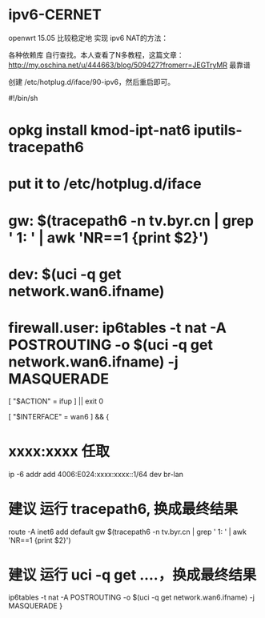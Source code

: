 # ipv6-CERNET

openwrt 15.05 比较稳定地 实现 ipv6 NAT的方法：

各种依赖库 自行查找。本人查看了N多教程，这篇文章：http://my.oschina.net/u/444663/blog/509427?fromerr=JEGTryMR 最靠谱

创建 /etc/hotplug.d/iface/90-ipv6，然后重启即可。
    
#!/bin/sh
# opkg install kmod-ipt-nat6 iputils-tracepath6
# put it to /etc/hotplug.d/iface
# gw: $(tracepath6 -n tv.byr.cn | grep ' 1: ' | awk 'NR==1 {print $2}') 
# dev: $(uci -q get network.wan6.ifname)
# firewall.user: ip6tables -t nat -A POSTROUTING -o $(uci -q get network.wan6.ifname) -j MASQUERADE

[ "$ACTION" = ifup ] || exit 0

[ "$INTERFACE" = wan6 ] && {
   # xxxx:xxxx 任取
   ip -6 addr add 4006:E024:xxxx:xxxx::1/64 dev br-lan  
   # 建议 运行 tracepath6, 换成最终结果
   route -A inet6 add default gw  $(tracepath6 -n tv.byr.cn | grep ' 1: ' | awk 'NR==1 {print $2}')  
   # 建议 运行 uci -q get ....，换成最终结果
   ip6tables -t nat -A POSTROUTING -o $(uci -q get network.wan6.ifname) -j MASQUERADE
}


